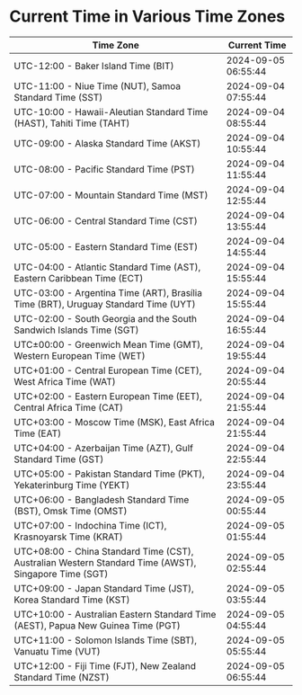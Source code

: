 # Current Time in Various Time Zones

| Time Zone | Current Time |
|-----------|--------------|
| UTC-12:00 - Baker Island Time (BIT) | 2024-09-05 06:55:44 |
| UTC-11:00 - Niue Time (NUT), Samoa Standard Time (SST) | 2024-09-04 07:55:44 |
| UTC-10:00 - Hawaii-Aleutian Standard Time (HAST), Tahiti Time (TAHT) | 2024-09-04 08:55:44 |
| UTC-09:00 - Alaska Standard Time (AKST) | 2024-09-04 10:55:44 |
| UTC-08:00 - Pacific Standard Time (PST) | 2024-09-04 11:55:44 |
| UTC-07:00 - Mountain Standard Time (MST) | 2024-09-04 12:55:44 |
| UTC-06:00 - Central Standard Time (CST) | 2024-09-04 13:55:44 |
| UTC-05:00 - Eastern Standard Time (EST) | 2024-09-04 14:55:44 |
| UTC-04:00 - Atlantic Standard Time (AST), Eastern Caribbean Time (ECT) | 2024-09-04 15:55:44 |
| UTC-03:00 - Argentina Time (ART), Brasília Time (BRT), Uruguay Standard Time (UYT) | 2024-09-04 15:55:44 |
| UTC-02:00 - South Georgia and the South Sandwich Islands Time (SGT) | 2024-09-04 16:55:44 |
| UTC±00:00 - Greenwich Mean Time (GMT), Western European Time (WET) | 2024-09-04 19:55:44 |
| UTC+01:00 - Central European Time (CET), West Africa Time (WAT) | 2024-09-04 20:55:44 |
| UTC+02:00 - Eastern European Time (EET), Central Africa Time (CAT) | 2024-09-04 21:55:44 |
| UTC+03:00 - Moscow Time (MSK), East Africa Time (EAT) | 2024-09-04 21:55:44 |
| UTC+04:00 - Azerbaijan Time (AZT), Gulf Standard Time (GST) | 2024-09-04 22:55:44 |
| UTC+05:00 - Pakistan Standard Time (PKT), Yekaterinburg Time (YEKT) | 2024-09-04 23:55:44 |
| UTC+06:00 - Bangladesh Standard Time (BST), Omsk Time (OMST) | 2024-09-05 00:55:44 |
| UTC+07:00 - Indochina Time (ICT), Krasnoyarsk Time (KRAT) | 2024-09-05 01:55:44 |
| UTC+08:00 - China Standard Time (CST), Australian Western Standard Time (AWST), Singapore Time (SGT) | 2024-09-05 02:55:44 |
| UTC+09:00 - Japan Standard Time (JST), Korea Standard Time (KST) | 2024-09-05 03:55:44 |
| UTC+10:00 - Australian Eastern Standard Time (AEST), Papua New Guinea Time (PGT) | 2024-09-05 04:55:44 |
| UTC+11:00 - Solomon Islands Time (SBT), Vanuatu Time (VUT) | 2024-09-05 05:55:44 |
| UTC+12:00 - Fiji Time (FJT), New Zealand Standard Time (NZST) | 2024-09-05 06:55:44 |
